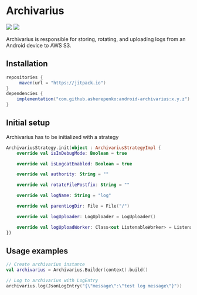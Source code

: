 # Archivarius

[![](https://jitci.com/gh/asherepenko/android-archivarius/svg)](https://jitci.com/gh/asherepenko/android-archivarius)
[![](https://jitpack.io/v/asherepenko/android-archivarius.svg)](https://jitpack.io/#asherepenko/android-archivarius) 

Archivarius is responsible for storing, rotating, and uploading logs from an Android device to AWS S3.

## Installation

```gradle
repositories { 
     maven(url = "https://jitpack.io")
}
dependencies {
    implementation("com.github.asherepenko:android-archivarius:x.y.z")
}
```

## Initial setup
Archivarius has to be initialized with a strategy

```kotlin
ArchivariusStrategy.init(object : ArchivariusStrategyImpl {
    override val isInDebugMode: Boolean = true

    override val isLogcatEnabled: Boolean = true

    override val authority: String = ""

    override val rotateFilePostfix: String = ""

    override val logName: String = "log"

    override val parentLogDir: File = File("/")

    override val logUploader: LogUploader = LogUploader()

    override val logUploadWorker: Class<out ListenableWorker> = ListenableWorker::class.java
})
```

## Usage examples

```kotlin
// Create archivarius instance
val archivarius = Archivarius.Builder(context).build()

// Log to archivarius with LogEntry
archivarius.log(JsonLogEntry("{\"message\":\"test log message\"}"))
```
